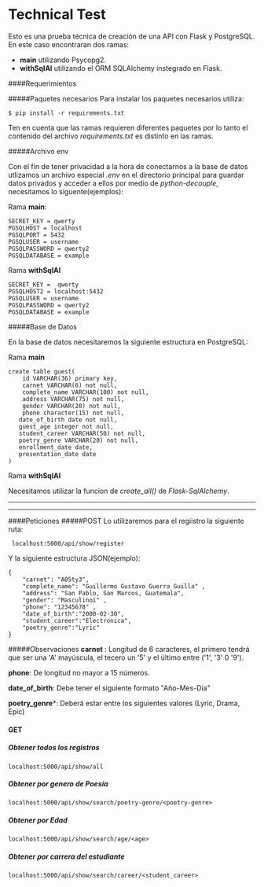 # Technical Test
                

Esto es una prueba técnica de creación de una API con Flask y PostgreSQL. En este caso encontraran dos ramas:
-  **main** utilizando Psycopg2.
-  **withSqlAl** utilizando el ORM SQLAlchemy instegrado en Flask.

####Requerimientos

#####Paquetes necesarios
Para instalar los paquetes necesarios utiliza:

`$ pip install -r requirements.txt`

Ten en cuenta que las ramas requieren diferentes paquetes por lo tanto el contenido del archivo *requirements.txt*  es distinto en las ramas.

#####Archivo env

Con el fin de tener privacidad a la hora de conectarnos a la base de datos utlizamos un archivo especial *.env* en el directorio principal para guardar datos privados y acceder a ellos por medio de *python-decouple*, necesitamos lo siguente(ejemplos):

Rama **main**:

```
SECRET_KEY = qwerty
PGSQLHOST = localhost
PGSQLPORT = 5432
PGSQLUSER = username
PGSQLPASSWORD = qwerty2
PGSQLDATABASE = example

```
Rama **withSqlAl**
```
SECRET_KEY =  qwerty
PGSQLHOST2 = localhost:5432
PGSQLUSER = username
PGSQLPASSWORD = qwerty2
PGSQLDATABASE = example

```

#####Base de Datos

En la base de datos necesitaremos la siguiente estructura en PostgreSQL:

Rama **main**

    create table guest(
        id VARCHAR(36) primary key, 
        carnet VARCHAR(6) not null,
        complete_name VARCHAR(100) not null,
        address VARCHAR(75) not null,
        gender VARCHAR(20) not null,
        phone character(15) not null,
       date_of_birth date not null,
       guest_age integer not null, 
       student_career VARCHAR(50) not null, 
       poetry_genre VARCHAR(20) not null, 
       enrollment_date date, 
       presentation_date date
    )

Rama **withSqlAl**

Necesitamos utilizar la funcion de *create_all()* de *Flask-SqlAlchemy*.

------------


------------


####Peticiones
#####POST
Lo utilizaremos para el regiistro la siguiente ruta:

` localhost:5000/api/show/register`

Y la siguiente estructura JSON(ejemplo):
``` 
{ 
	"carnet": "A05ty3",
	"complete_name": "Guillermo Gustavo Guerra Guilla" ,
	"address": "San Pablo, San Marcos, Guatemala", 
	"gender": "Masculinoi" , 
	"phone": "12345678" ,
	"date_of_birth":"2000-02-30", 
	"student_career":"Electronica",
	"poetry_genre":"Lyric"
}
```
#####Observaciones
**carnet** : Longitud de 6 caracteres, el primero tendrá que ser una 'A' mayúscula, el tecero un '5' y el último entre ('1', '3' 0 '9').

**phone**: De longitud no mayor a 15 números.

**date_of_birth**: Debe tener el siguiente formato "Año-Mes-Dia"

**poetry_genre***: Deberá estar entre los siguientes valores  (Lyric, Drama, Epic)

#### GET
##### Obtener todos los registros
`localhost:5000/api/show/all`

##### Obtener por genero de Poesía
`localhost:5000/api/show/search/poetry-genre/<poetry-genre>`

##### Obtener por Edad
`localhost:5000/api/show/search/age/<age>`


##### Obtener por carrera del estudiante
`localhost:5000/api/show/search/career/<student_career>`
